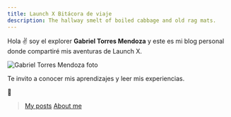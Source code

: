 ```yaml
---
title: Launch X Bitácora de viaje
description: The hallway smelt of boiled cabbage and old rag mats.
---
```


Hola ✌️  soy el explorer **Gabriel Torres Mendoza** y este es mi blog personal donde compartiré mis aventuras de Launch X.

![Gabriel Torres Mendoza foto](https://avatars.githubusercontent.com/u/78387933?v=4)

Te invito a conocer mis aprendizajes y leer mis experiencias.

🚀

> [My posts](https://gabrieltorres519.github.io/my_launchx_blog/posts/)
> [About me](https://gabrieltorres519.github.io/my_launchx_blog/pages/about/)

